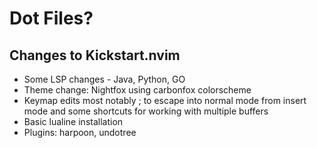 # Dot Files?
## Changes to Kickstart.nvim
- Some LSP changes - Java, Python, GO
- Theme change: Nightfox using carbonfox colorscheme
- Keymap edits most notably <leader><leader>; to escape into normal mode from insert mode and some shortcuts for working with multiple buffers
- Basic lualine installation
- Plugins: harpoon, undotree

